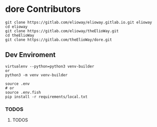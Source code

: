 # dore Contributors

```shell
git clone https://gitlab.com/elioway/elioway.gitlab.io.git elioway
cd elioway
git clone https://gitlab.com/elioway/theElioWay.git
cd theElioWay
git clone https://gitlab.com/theElioWay/dore.git
```

## Dev Enviroment

```
virtualenv --python=python3 venv-builder
or
python3 -m venv venv-builder

source .env
# or
source .env.fish
pip install -r requirements/local.txt
```

### TODOS

1. TODOS

